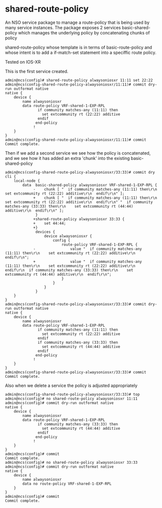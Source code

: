 # shared-route-policy
An NSO service package to manage a route-policy that is being used by many service instances. The package exposes 2 services
basic-shared-policy which manages the underlying policy by concatenating chunks of policy

shared-route-policy whose template is in terms of basic-route-policy and whose intent is to add a if-match-set statement into a speciffic route policy.

Tested on IOS-XR

This is the first service created.
```
admin@ncs(config)# shared-route-policy alwaysoniosxr 11:11 set 22:22
admin@ncs(config-shared-route-policy-alwaysoniosxr/11:11)# commit dry-run outformat native
native {
    device {
        name alwaysoniosxr
        data route-policy VRF-shared-1-EXP-RPL
               if community matches-any (11:11) then
                 set extcommunity rt (22:22) additive
               endif
              end-policy
             !
    }
}
admin@ncs(config-shared-route-policy-alwaysoniosxr/11:11)# commit
Commit complete.
```
Then if we add a second service we see how the policy is concatenated, and we see how it has added an extra 'chunk' into the existing basic-shared-policy
```
admin@ncs(config-shared-route-policy-alwaysoniosxr/33:33)# commit dry
cli {
    local-node {
        data  basic-shared-policy alwaysoniosxr VRF-shared-1-EXP-RPL {
             -    chunk [ "  if community matches-any (11:11) then\r\n    set extcommunity rt (22:22) additive\r\n  endif\r\n" ];
             +    chunk [ "  if community matches-any (11:11) then\r\n    set extcommunity rt (22:22) additive\r\n  endif\r\n" "  if community matches-any (33:33) then\r\n    set extcommunity rt (44:44) additive\r\n  endif\r\n" ];
              }
             +shared-route-policy alwaysoniosxr 33:33 {
             +    set 44:44;
             +}
              devices {
                  device alwaysoniosxr {
                      config {
                          route-policy VRF-shared-1-EXP-RPL {
             -                value "  if community matches-any (11:11) then\r\n    set extcommunity rt (22:22) additive\r\n  endif\r\n";
             +                value "  if community matches-any (11:11) then\r\n    set extcommunity rt (22:22) additive\r\n  endif\r\n  if community matches-any (33:33) then\r\n    set extcommunity rt (44:44) additive\r\n  endif\r\n";
                          }
                      }
                  }
              }
    }
}
admin@ncs(config-shared-route-policy-alwaysoniosxr/33:33)# commit dry-run outformat native
native {
    device {
        name alwaysoniosxr
        data route-policy VRF-shared-1-EXP-RPL
               if community matches-any (11:11) then
                 set extcommunity rt (22:22) additive
               endif
               if community matches-any (33:33) then
                 set extcommunity rt (44:44) additive
               endif
              end-policy
             !
    }
}
admin@ncs(config-shared-route-policy-alwaysoniosxr/33:33)# commit
Commit complete.
```

Also when we delete a service the policy is adjusted appropriately
```
admin@ncs(config-shared-route-policy-alwaysoniosxr/33:33)# top
admin@ncs(config)# no shared-route-policy alwaysoniosxr 11:11
admin@ncs(config)# commit dry-run outformat native
native {
    device {
        name alwaysoniosxr
        data route-policy VRF-shared-1-EXP-RPL
               if community matches-any (33:33) then
                 set extcommunity rt (44:44) additive
               endif
              end-policy
             !
    }
}
admin@ncs(config)# commit
Commit complete.
admin@ncs(config)# no shared-route-policy alwaysoniosxr 33:33
admin@ncs(config)# commit dry-run outformat native
native {
    device {
        name alwaysoniosxr
        data no route-policy VRF-shared-1-EXP-RPL
    }
}
admin@ncs(config)# commit
Commit complete.
```
